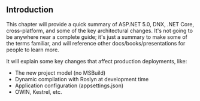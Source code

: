 ## Introduction

This chapter will provide a quick summary of ASP.NET 5.0, DNX, .NET Core, cross-platform, and some of the key architectural changes. It's not going to be anywhere near a complete guide; it's just a summary to make some of the terms familiar, and will reference other docs/books/presentations for people to learn more. 

It will explain some key changes that affect production deployments, like:

 - The new project model (no MSBuild)
 - Dynamic compilation with Roslyn at development time
 - Application configuration (appsettings.json)
 - OWIN, Kestrel, etc.
